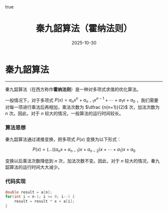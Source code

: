 ﻿---
title: "秦九韶算法（霍纳法则）"
date: 2025-10-30
tags: ["算法","多项式","优化算法",]
categories: ["算法原理","数学"]
draft: false
math: true
---

# 秦九韶算法

---

秦九韶算法（在西方称作**霍纳法则**）是一种对多项式求值的优化算法。  

一般情况下，对于多项式 $P(x) = a_n x^n + a_{n-1} x^{n-1} + \cdots + a_1 x + a_0$ ，我们需要对每一项进行乘法后再相加，乘法次数为 $\dfrac {n(n+1)}{2}$ 次，加法次数为 $n$ 次。因此，对于 $n$ 较大的情况，一般算法的运行时间较长。

### 算法思想

秦九韶算法通过递推变换，把多项式 $P(x)$ 变换为以下形式：

$$
P(x) = (\dots((a_{n} x+a_{n-1}) x+a_{n-2}) x+\cdots+a_{1}) x+a_{0}
$$

变换以后乘法次数降低到 $n$ 次，加法次数不变。因此，对于 $n$ 较大的情况，秦九韶算法的运行时间大大减少。

### 代码实现

```c++
double result = a[n];
for(int i = n-1; i >= 0; i--) {
    result = result * x + a[i];
}
```